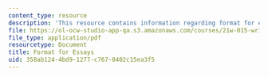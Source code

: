 ```yaml
---
content_type: resource
description: 'This resource contains information regarding format for essays. '
file: https://ol-ocw-studio-app-qa.s3.amazonaws.com/courses/21w-015-writing-and-rhetoric-writing-about-sports-fall-2013/358ab1244bd91277c7670402c15ea3f5_MIT21W_015F13_FormtforEssa.pdf
file_type: application/pdf
resourcetype: Document
title: Format for Essays
uid: 358ab124-4bd9-1277-c767-0402c15ea3f5
---
```

